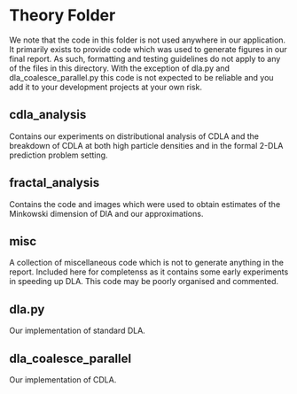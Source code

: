 # Theory Folder
We note that the code in this folder is not used anywhere  in our application. It primarily exists to provide code which was used to generate figures in our final report. As such, formatting and testing guidelines do not apply to any of the files in this directory. With the exception of dla.py and dla_coalesce_parallel.py this code is not expected to be reliable and you add it to your development projects at your own risk.


## cdla_analysis 
Contains our experiments on distributional analysis of CDLA and the breakdown of CDLA at both high particle densities and in the formal 2-DLA prediction problem setting.

## fractal_analysis
Contains the code and images which were used to obtain estimates of the Minkowski dimension of DlA and our approximations.

## misc
A collection of miscellaneous code which is not to generate anything in the report. Included here for completenss as it contains some early experiments in speeding up DLA. This code may be poorly organised and commented.

## dla.py
Our implementation of standard DLA.

## dla_coalesce_parallel
Our implementation of CDLA.